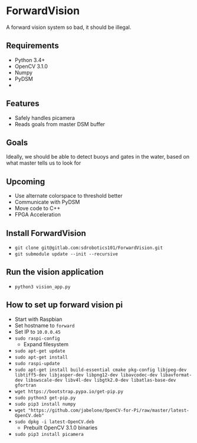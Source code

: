 # ForwardVision
A forward vision system so bad, it should be illegal.

## Requirements
* Python 3.4+
* OpenCV 3.1.0
* Numpy
* PyDSM
* 

## Features
* Safely handles picamera
* Reads goals from master DSM buffer

## Goals
Ideally, we should be able to detect buoys and gates in the water, based on
what master tells us to look for

## Upcoming
* Use alternate colorspace to threshold better
* Communicate with PyDSM
* Move code to C++
* FPGA Acceleration 

## Install ForwardVision
* `git clone git@gitlab.com:sdrobotics101/ForwardVision.git`
* `git submodule update --init --recursive`

## Run the vision application
* `python3 vision_app.py` 

## How to set up forward vision pi
* Start with Raspbian
* Set hostname to `forward`
* Set IP to `10.0.0.45`
* `sudo raspi-config`
    * Expand filesystem
* `sudo apt-get update`
* `sudo apt-get install`
* `sudo raspi-update`
* `sudo apt-get install build-essential cmake pkg-config libjpeg-dev libtiff5-dev libjasper-dev libpng12-dev libavcodec-dev libavformat-dev libswscale-dev libv4l-dev libgtk2.0-dev libatlas-base-dev gfortran`
* `wget https://bootstrap.pypa.io/get-pip.py`
* `sudo python3 get-pip.py` 
* `sudo pip3 install numpy`
* `wget "https://github.com/jabelone/OpenCV-for-Pi/raw/master/latest-OpenCV.deb"`
* `sudo dpkg -i latest-OpenCV.deb`
    * Prebuilt OpenCV 3.1.0 binaries
* `sudo pip3 install picamera`